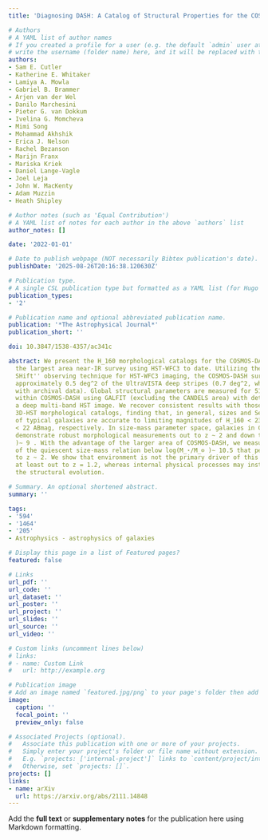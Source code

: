 ```yaml
---
title: 'Diagnosing DASH: A Catalog of Structural Properties for the COSMOS-DASH Survey'

# Authors
# A YAML list of author names
# If you created a profile for a user (e.g. the default `admin` user at `content/authors/admin/`), 
# write the username (folder name) here, and it will be replaced with their full name and linked to their profile.
authors:
- Sam E. Cutler
- Katherine E. Whitaker
- Lamiya A. Mowla
- Gabriel B. Brammer
- Arjen van der Wel
- Danilo Marchesini
- Pieter G. van Dokkum
- Ivelina G. Momcheva
- Mimi Song
- Mohammad Akhshik
- Erica J. Nelson
- Rachel Bezanson
- Marijn Franx
- Mariska Kriek
- Daniel Lange-Vagle
- Joel Leja
- John W. MacKenty
- Adam Muzzin
- Heath Shipley

# Author notes (such as 'Equal Contribution')
# A YAML list of notes for each author in the above `authors` list
author_notes: []

date: '2022-01-01'

# Date to publish webpage (NOT necessarily Bibtex publication's date).
publishDate: '2025-08-26T20:16:38.120630Z'

# Publication type.
# A single CSL publication type but formatted as a YAML list (for Hugo requirements).
publication_types:
- '2'

# Publication name and optional abbreviated publication name.
publication: '*The Astrophysical Journal*'
publication_short: ''

doi: 10.3847/1538-4357/ac341c

abstract: We present the H_160 morphological catalogs for the COSMOS-DASH survey,
  the largest area near-IR survey using HST-WFC3 to date. Utilizing the ``Drift And
  SHift'' observing technique for HST-WFC3 imaging, the COSMOS-DASH survey imaged
  approximately 0.5 deg^2 of the UltraVISTA deep stripes (0.7 deg^2, when combined
  with archival data). Global structural parameters are measured for 51,586 galaxies
  within COSMOS-DASH using GALFIT (excluding the CANDELS area) with detection using
  a deep multi-band HST image. We recover consistent results with those from the deeper
  3D-HST morphological catalogs, finding that, in general, sizes and Sérsic indices
  of typical galaxies are accurate to limiting magnitudes of H_160 < 23 and H_160
  < 22 ABmag, respectively. In size-mass parameter space, galaxies in COSMOS-DASH
  demonstrate robust morphological measurements out to z ~ 2 and down to log(M_⋆/M_⊙
  )∼ 9 . With the advantage of the larger area of COSMOS-DASH, we measure a flattening
  of the quiescent size-mass relation below log(M_⋆/M_⊙ )∼ 10.5 that persists out
  to z ~ 2. We show that environment is not the primary driver of this flattening,
  at least out to z = 1.2, whereas internal physical processes may instead govern
  the structural evolution.

# Summary. An optional shortened abstract.
summary: ''

tags:
- '594'
- '1464'
- '205'
- Astrophysics - astrophysics of galaxies

# Display this page in a list of Featured pages?
featured: false

# Links
url_pdf: ''
url_code: ''
url_dataset: ''
url_poster: ''
url_project: ''
url_slides: ''
url_source: ''
url_video: ''

# Custom links (uncomment lines below)
# links:
# - name: Custom Link
#   url: http://example.org

# Publication image
# Add an image named `featured.jpg/png` to your page's folder then add a caption below.
image:
  caption: ''
  focal_point: ''
  preview_only: false

# Associated Projects (optional).
#   Associate this publication with one or more of your projects.
#   Simply enter your project's folder or file name without extension.
#   E.g. `projects: ['internal-project']` links to `content/project/internal-project/index.md`.
#   Otherwise, set `projects: []`.
projects: []
links:
- name: arXiv
  url: https://arxiv.org/abs/2111.14848
---
```


Add the **full text** or **supplementary notes** for the publication here using Markdown formatting.
